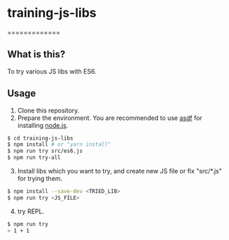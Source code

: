 # training-js-libs
=============

## What is this?

To try various JS libs with ES6.

## Usage

1. Clone this repository.
2. Prepare the environment. You are recommended to use [asdf](https://github.com/asdf-vm/asdf) for installing [node.js](https://nodejs.org/en/).
```bash
$ cd training-js-libs
$ npm install # or "yarn install"
$ npm run try src/es6.js
$ npm run try-all
```
3. Install libs which you want to try, and create new JS file or fix "src/\*.js" for trying them.
```bash
$ npm install --save-dev <TRIED_LIB>
$ npm run try <JS_FILE>
```
4. try REPL.
```bash
$ npm run try
> 1 + 1
```
